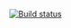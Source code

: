 [![Build status](https://ci.appveyor.com/api/projects/status/995bodtnjox1koia?svg=true)](https://ci.appveyor.com/project/Saveleva88/allure)